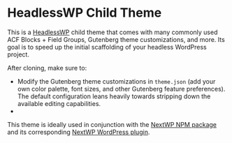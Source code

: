 # HeadlessWP Child Theme
This is a [HeadlessWP](https://github.com/cloak-labs/headless-wp-theme) child theme that comes with many commonly used ACF Blocks + Field Groups, Gutenberg theme customizations, and more. Its goal is to speed up the initial scaffolding of your headless WordPress project.

After cloning, make sure to:
- Modify the Gutenberg theme customizations in `theme.json` (add your own color palette, font sizes, and other Gutenberg feature preferences). The default configuration leans heavily towards stripping down the available editing capabilities.
-  

This theme is ideally used in conjunction with the [NextWP NPM package](https://github.com/kaelansmith/next-wp) and its corresponding [NextWP WordPress plugin](https://github.com/Stikky-Media/next-wp-plugins/).